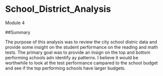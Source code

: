# School_District_Analysis
Module 4 

##Summary

The purpose of this analysis was to review the city school distric data and provide some insight on the student performance on the reading and math tests. The primary goal was to provide an insign on the top and bottom performing schools adn identify ay patterns. I believe it would be worthwhile to look at the test performance campared to the school budget and see if the top performing schools have larger budgets. 
